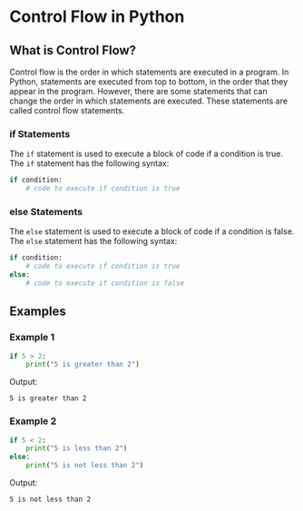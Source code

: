 # Control Flow in Python

## What is Control Flow?

Control flow is the order in which statements are executed in a program. In Python, statements are executed from top to bottom, in the order that they appear in the program. However, there are some statements that can change the order in which statements are executed. These statements are called control flow statements.

### if Statements

The `if` statement is used to execute a block of code if a condition is true. The `if` statement has the following syntax:

```python
if condition:
    # code to execute if condition is true
```


### else Statements

The `else` statement is used to execute a block of code if a condition is false. The `else` statement has the following syntax:

```python
if condition:
    # code to execute if condition is true
else:
    # code to execute if condition is false
```

## Examples

### Example 1

```python
if 5 > 2:
    print("5 is greater than 2")
```

Output:

```
5 is greater than 2
```

### Example 2

```python
if 5 < 2:
    print("5 is less than 2")
else:
    print("5 is not less than 2")
```

Output:

```
5 is not less than 2
```